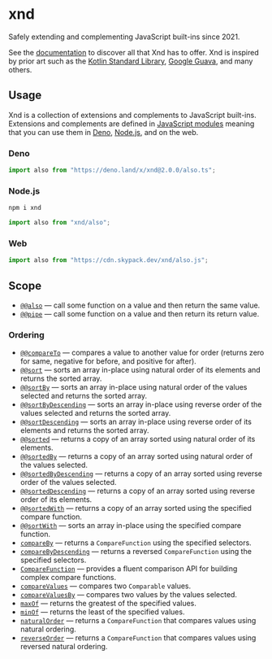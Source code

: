 # xnd

Safely extending and complementing JavaScript built-ins since 2021.

See the [documentation](https://doc.deno.land/https://deno.land/x/xnd@2.0.0/_index.ts) to discover all that Xnd has to offer. Xnd is inspired by prior art such as the [Kotlin Standard Library](https://kotlinlang.org/api/latest/jvm/stdlib/#kotlin-standard-library), [Google Guava](https://guava.dev/), and many others.

## Usage

Xnd is a collection of extensions and complements to JavaScript built-ins. Extensions and complements are defined in [JavaScript modules](https://developer.mozilla.org/en-US/docs/Web/JavaScript/Guide/Modules) meaning that you can use them in [Deno](https://deno.land/), [Node.js](https://nodejs.org/), and on the web.

### Deno

```ts
import also from "https://deno.land/x/xnd@2.0.0/also.ts";
```

### Node.js

```sh
npm i xnd
```

```js
import also from "xnd/also";
```

### Web

```js
import also from "https://cdn.skypack.dev/xnd/also.js";
```

## Scope

- [`@@also`](docs/@@also.md) — call some function on a value and then return the same value.
- [`@@pipe`](docs/@@pipe.md) — call some function on a value and then return its return value.

### Ordering

- [`@@compareTo`](docs/@@compareTo.md) — compares a value to another value for order (returns zero for same, negative for before, and positive for after).
- [`@@sort`](docs/@@sort.md) — sorts an array in-place using natural order of its elements and returns the sorted array.
- [`@@sortBy`](docs/@@sortBy.md) — sorts an array in-place using natural order of the values selected and returns the sorted array.
- [`@@sortByDescending`](docs/@@sortByDescending.md) — sorts an array in-place using reverse order of the values selected and returns the sorted array.
- [`@@sortDescending`](docs/@@sortDescending.md) — sorts an array in-place using reverse order of its elements and returns the sorted array.
- [`@@sorted`](docs/@@sorted.md) — returns a copy of an array sorted using natural order of its elements.
- [`@@sortedBy`](docs/@@sortedBy.md) — returns a copy of an array sorted using natural order of the values selected.
- [`@@sortedByDescending`](docs/@@sortedByDescending.md) — returns a copy of an array sorted using reverse order of the values selected.
- [`@@sortedDescending`](docs/@@sortedDescending.md) — returns a copy of an array sorted using reverse order of its elements.
- [`@@sortedWith`](docs/@@sortedWith.md) — returns a copy of an array sorted using the specified compare function.
- [`@@sortWith`](docs/@@sortWith.md) — sorts an array in-place using the specified compare function.
- [`compareBy`](docs/comparisons/compareBy.md) — returns a `CompareFunction` using the specified selectors.
- [`compareByDescending`](docs/comparisons/compareByDescending.md) — returns a reversed `CompareFunction` using the specified selectors.
- [`CompareFunction`](docs/CompareFunction.md) — provides a fluent comparison API for building complex compare functions.
- [`compareValues`](docs/comparisons/compareValues.md) — compares two `Comparable` values.
- [`compareValuesBy`](docs/comparisons/compareValuesBy.md) — compares two values by the values selected.
- [`maxOf`](docs/comparisons/maxOf.md) — returns the greatest of the specified values.
- [`minOf`](docs/comparisons/minOf.md) — returns the least of the specified values.
- [`naturalOrder`](docs/comparisons/naturalOrder.md) — returns a `CompareFunction` that compares values using natural ordering.
- [`reverseOrder`](docs/comparisons/reverseOrder.md) — returns a `CompareFunction` that compares values using reversed natural ordering.
